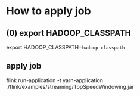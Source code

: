 # How to apply job

## (0) export HADOOP_CLASSPATH
export HADOOP_CLASSPATH=`hadoop classpath`

## apply job
flink run-application -t yarn-application ./flink/examples/streaming/TopSpeedWindowing.jar

